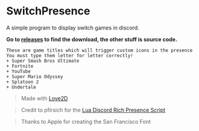 # SwitchPresence
A simple program to display switch games in discord.

**Go to [releases](https://github.com/etstringy/switchpresence/releases) to find the download, the other stuff is source code.**

```
These are game titles which will trigger custom icons in the presence
You must type them letter for letter correctly!
+ Super Smash Bros Ultimate
+ Fortnite
+ YouTube
+ Super Mario Odyssey
+ Splatoon 2
+ Undertale
```

>Made with [Love2D](http://love2d.org)

>Credit to pfirsich for the [Lua Discord Rich Presence Script](https://github.com/pfirsich/lua-discordRPC)

>Thanks to Apple for creating the San Francisco Font
